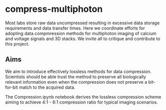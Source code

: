 # compress-multiphoton
Most labs store raw data uncompressed resulting in excessive data storage requirements and data transfer times. 
Here we coordinate efforts for adopting data compmression methods for multiphoton imaging of calcium and voltage signals and 3D stacks. 
We invite all to critique and contribute to this project. 

## Aims
We aim to introduce effectively lossless methods for data compression. 
Scientists should be able trust the method to preserve all biologically relevant information even when the compression does not preserve a bit-for-bit match to the acquired data. 

The Compression.ipynb notebook derives the lossless compression scheme aiming to achieve 4:1 - 6:1 compression ratio for typical imaging scenarios.
